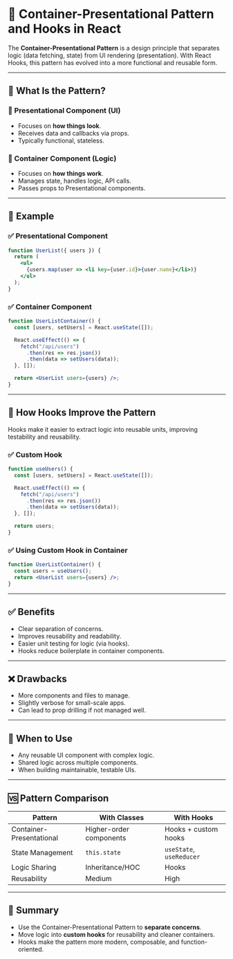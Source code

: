 
# 🧭 Container-Presentational Pattern and Hooks in React

The **Container-Presentational Pattern** is a design principle that separates logic (data fetching, state) from UI rendering (presentation). With React Hooks, this pattern has evolved into a more functional and reusable form.

---

## 🧱 What Is the Pattern?

### 🔹 Presentational Component (UI)
- Focuses on **how things look**.
- Receives data and callbacks via props.
- Typically functional, stateless.

### 🔹 Container Component (Logic)
- Focuses on **how things work**.
- Manages state, handles logic, API calls.
- Passes props to Presentational components.

---

## 🎯 Example

### ✅ Presentational Component

```jsx
function UserList({ users }) {
  return (
    <ul>
      {users.map(user => <li key={user.id}>{user.name}</li>)}
    </ul>
  );
}
```

### ✅ Container Component

```jsx
function UserListContainer() {
  const [users, setUsers] = React.useState([]);

  React.useEffect(() => {
    fetch("/api/users")
      .then(res => res.json())
      .then(data => setUsers(data));
  }, []);

  return <UserList users={users} />;
}
```

---

## 🧠 How Hooks Improve the Pattern

Hooks make it easier to extract logic into reusable units, improving testability and reusability.

### ✅ Custom Hook

```jsx
function useUsers() {
  const [users, setUsers] = React.useState([]);

  React.useEffect(() => {
    fetch("/api/users")
      .then(res => res.json())
      .then(data => setUsers(data));
  }, []);

  return users;
}
```

### ✅ Using Custom Hook in Container

```jsx
function UserListContainer() {
  const users = useUsers();
  return <UserList users={users} />;
}
```

---

## ✅ Benefits

- Clear separation of concerns.
- Improves reusability and readability.
- Easier unit testing for logic (via hooks).
- Hooks reduce boilerplate in container components.

---

## ❌ Drawbacks

- More components and files to manage.
- Slightly verbose for small-scale apps.
- Can lead to prop drilling if not managed well.

---

## 🔌 When to Use

- Any reusable UI component with complex logic.
- Shared logic across multiple components.
- When building maintainable, testable UIs.

---

## 🆚 Pattern Comparison

| Pattern                      | With Classes           | With Hooks                     |
|------------------------------|------------------------|--------------------------------|
| Container-Presentational     | Higher-order components| Hooks + custom hooks           |
| State Management             | `this.state`           | `useState`, `useReducer`       |
| Logic Sharing                | Inheritance/HOC        | Hooks                          |
| Reusability                  | Medium                 | High                           |

---

## 📌 Summary

- Use the Container-Presentational Pattern to **separate concerns**.
- Move logic into **custom hooks** for reusability and cleaner containers.
- Hooks make the pattern more modern, composable, and function-oriented.
